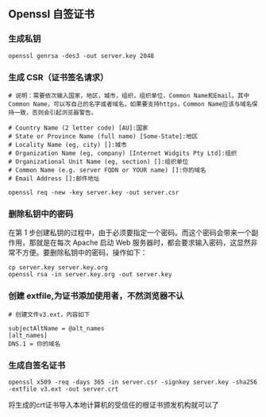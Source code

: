 ## Openssl 自签证书

### 生成私钥

    openssl genrsa -des3 -out server.key 2048

### 生成 CSR（证书签名请求）

    # 说明：需要依次输入国家，地区，城市，组织，组织单位，Common Name和Email。其中Common Name，可以写自己的名字或者域名，如果要支持https，Common Name应该与域名保持一致，否则会引起浏览器警告。

    # Country Name (2 letter code) [AU]:国家
    # State or Province Name (full name) [Some-State]:地区
    # Locality Name (eg, city) []:城市
    # Organization Name (eg, company) [Internet Widgits Pty Ltd]:组织
    # Organizational Unit Name (eg, section) []:组织单位
    # Common Name (e.g. server FQDN or YOUR name) []:你的域名
    # Email Address []:邮件地址

    openssl req -new -key server.key -out server.csr

### 删除私钥中的密码

在第 1 步创建私钥的过程中，由于必须要指定一个密码。而这个密码会带来一个副作用，那就是在每次 Apache 启动 Web 服务器时，都会要求输入密码，这显然非常不方便。要删除私钥中的密码，操作如下：

    cp server.key server.key.org
    openssl rsa -in server.key.org -out server.key

### 创建 extfile,为证书添加使用者，不然浏览器不认

    # 创建文件v3.ext，内容如下

    subjectAltName = @alt_names
    [alt_names]
    DNS.1 = 你的域名

### 生成自签名证书

    openssl x509 -req -days 365 -in server.csr -signkey server.key -sha256 -extfile v3.ext -out server.crt

将生成的crt证书导入本地计算机的受信任的根证书颁发机构就可以了
